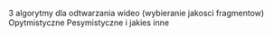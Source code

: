 3 algorytmy dla odtwarzania wideo (wybieranie jakosci fragmentow)
Opytmistyczne
Pesymistyczne i jakies inne
